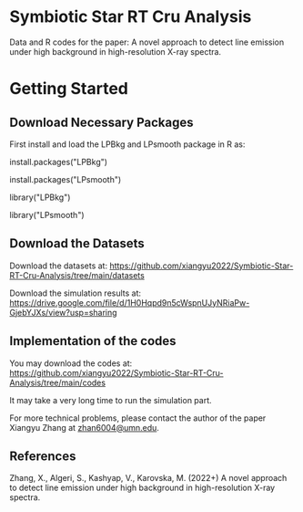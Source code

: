 # Symbiotic Star RT Cru Analysis

Data and R codes for the paper: A novel approach to detect line emission under high background in high-resolution X-ray spectra. 


# Getting Started

## Download Necessary Packages

First install and load the LPBkg and LPsmooth package in R as:

install.packages("LPBkg")

install.packages("LPsmooth")

library("LPBkg")

library("LPsmooth")

## Download the Datasets

Download the datasets at: https://github.com/xiangyu2022/Symbiotic-Star-RT-Cru-Analysis/tree/main/datasets

Download the simulation results at: https://drive.google.com/file/d/1H0Hqpd9n5cWspnUJyNRiaPw-GjebYJXs/view?usp=sharing

## Implementation of the codes 

You may download the codes at: https://github.com/xiangyu2022/Symbiotic-Star-RT-Cru-Analysis/tree/main/codes 

It may take a very long time to run the simulation part.  

For more technical problems, please contact the author of the paper Xiangyu Zhang at zhan6004@umn.edu.


## References

Zhang, X., Algeri, S., Kashyap, V., Karovska, M. (2022+) A novel approach to detect line emission under high background in high-resolution X-ray spectra.

